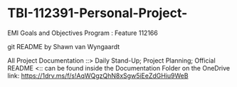 # TBI-112391-Personal-Project-
EMI Goals and Objectives Program : Feature 112166

git README by Shawn van Wyngaardt

All Project Documentation ::> Daily Stand-Up; Project Planning; Official README <:: can be found inside the Documentation Folder on the OneDrive link:
https://1drv.ms/f/s!AqWQgzQhN8xSgw5iEeZdGHiu9WeB
